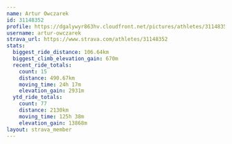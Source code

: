 ```yaml
---
name: Artur Owczarek
id: 31148352
profile: https://dgalywyr863hv.cloudfront.net/pictures/athletes/31148352/15906846/1/large.jpg
username: artur-owczarek
strava_url: https://www.strava.com/athletes/31148352
stats:
  biggest_ride_distance: 106.64km
  biggest_climb_elevation_gain: 670m
  recent_ride_totals:
    count: 15
    distance: 490.67km
    moving_time: 24h 17m
    elevation_gain: 2931m
  ytd_ride_totals:
    count: 77
    distance: 2130km
    moving_time: 125h 38m
    elevation_gain: 13868m
layout: strava_member
--- 
```

